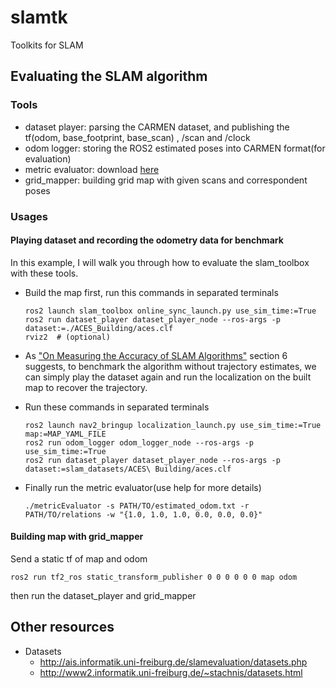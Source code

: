 # slamtk
Toolkits for SLAM



## Evaluating the SLAM algorithm

### Tools

- dataset player: parsing the CARMEN dataset, and publishing the tf(odom, base_footprint, base_scan) , /scan and /clock
- odom logger: storing the ROS2 estimated poses into CARMEN format(for evaluation)
- metric evaluator: download [here](http://ais.informatik.uni-freiburg.de/slamevaluation/software.php)
- grid_mapper: building grid map with given scans and correspondent poses



### Usages

#### Playing dataset and recording the odometry data for benchmark

In this example, I will walk you through how to evaluate the slam_toolbox with these tools.

- Build the map first, run this commands in separated terminals

  ```shell
  ros2 launch slam_toolbox online_sync_launch.py use_sim_time:=True
  ros2 run dataset_player dataset_player_node --ros-args -p dataset:=./ACES_Building/aces.clf
  rviz2  # (optional)
  ```

- As ["On Measuring the Accuracy of SLAM Algorithms"](http://www2.informatik.uni-freiburg.de/~stachnis/pdf/kuemmerle09auro.pdf) section 6 suggests, to benchmark the algorithm without trajectory estimates, we can simply play the dataset again and run the localization on the built map to recover the trajectory.

- Run these commands in separated terminals

  ```
  ros2 launch nav2_bringup localization_launch.py use_sim_time:=True map:=MAP_YAML_FILE
  ros2 run odom_logger odom_logger_node --ros-args -p use_sim_time:=True
  ros2 run dataset_player dataset_player_node --ros-args -p dataset:=slam_datasets/ACES\ Building/aces.clf
  ```

- Finally run the metric evaluator(use help for more details)

  ```
  ./metricEvaluator -s PATH/TO/estimated_odom.txt -r PATH/TO/relations -w "{1.0, 1.0, 1.0, 0.0, 0.0, 0.0}"
  ```

#### Building map with grid_mapper

Send a static tf of map and odom

```
ros2 run tf2_ros static_transform_publisher 0 0 0 0 0 0 map odom
```

then run the dataset_player and grid_mapper



## Other resources

- Datasets
  - http://ais.informatik.uni-freiburg.de/slamevaluation/datasets.php
  - http://www2.informatik.uni-freiburg.de/~stachnis/datasets.html
